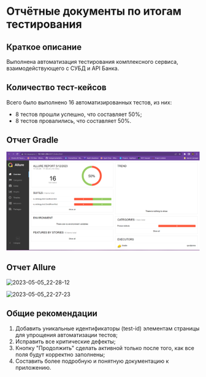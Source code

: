 # Отчётные документы по итогам тестирования

## Краткое описание

Выполнена автоматизация тестирования комплексного сервиса, взаимодействующего с СУБД и API Банка.

## Количество тест-кейсов
Всего было выполнено 16 автоматизированных тестов, из них:

- 8 тестов прошли успешно, что составляет 50%;
- 8 тестов провалились, что составляет 50%.

## Отчет Gradle
![img_1.png](img_1.png)

## Отчет Allure
![2023-05-05_22-28-12](https://user-images.githubusercontent.com/60292308/236624494-f92b0f7d-b1cd-494c-b668-51e1333c13ab.png)

![2023-05-05_22-27-23](https://user-images.githubusercontent.com/60292308/236624516-d20a9cc8-f3bb-4568-8e70-6446456207a6.png)

## Общие рекомендации

1. Добавить уникальные идентификаторы (test-id) элементам страницы для упрощения автоматизации тестов;
2. Исправить все критические дефекты;
3. Кнопку "Продолжить" сделать активной только после того, как все поля будут корректно заполнены;
4. Составить более подробную и понятную документацию к приложению. 
